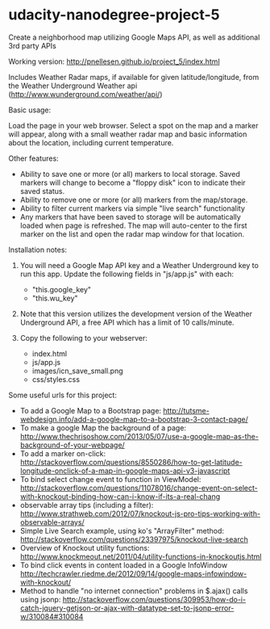 # udacity-nanodegree-project-5
Create a neighborhood map utilizing Google Maps API, as well as additional 3rd party APIs

Working version: http://pnellesen.github.io/project_5/index.html

Includes Weather Radar maps, if available for given latitude/longitude, from the Weather Underground Weather api (http://www.wunderground.com/weather/api/)

Basic usage:

Load the page in your web browser. Select a spot on the map and a marker will appear, along with a small weather radar map and basic information about the location, including current temperature.

Other features:

- Ability to save one or more (or all) markers to local storage. Saved markers will change to become a "floppy disk" icon to indicate their saved status.
- Ability to remove one or more (or all) markers from the map/storage.
- Ability to filter current markers via simple "live search" functionality
- Any markers that have been saved to storage will be automatically loaded when page is refreshed. The map will auto-center to the first marker on the list and open the radar map window for that location. 

Installation notes:

1. You will need a Google Map API key and a Weather Underground key to run this app. Update the following fields in "js/app.js" with each:
	- "this.google_key"
	- "this.wu_key"

2. Note that this version utilizes the development version of the Weather Underground API, a free API which has a limit of 10 calls/minute.

3. Copy the following to your webserver:
	- index.html
	- js/app.js
	- images/icn_save_small.png
	- css/styles.css
	
	
Some useful urls for this project:

- To add a Google Map to a Bootstrap page: http://tutsme-webdesign.info/add-a-google-map-to-a-bootstrap-3-contact-page/
- To make a google Map the background of a page: http://www.thechrisoshow.com/2013/05/07/use-a-google-map-as-the-background-of-your-webpage/
- To add a marker on-click: http://stackoverflow.com/questions/8550286/how-to-get-latitude-longitude-onclick-of-a-map-in-google-maps-api-v3-javascript
- To bind select change event to function in ViewModel: http://stackoverflow.com/questions/11078016/change-event-on-select-with-knockout-binding-how-can-i-know-if-its-a-real-chang
- observable array tips (including a filter): http://www.strathweb.com/2012/07/knockout-js-pro-tips-working-with-observable-arrays/
- Simple Live Search example, using ko's "ArrayFilter" method: http://stackoverflow.com/questions/23397975/knockout-live-search
- Overview of Knockout utility functions: http://www.knockmeout.net/2011/04/utility-functions-in-knockoutjs.html 
- To bind click events in content loaded in a Google InfoWindow http://techcrawler.riedme.de/2012/09/14/google-maps-infowindow-with-knockout/
- Method to handle "no internet connection" problems in $.ajax() calls using jsonp: http://stackoverflow.com/questions/309953/how-do-i-catch-jquery-getjson-or-ajax-with-datatype-set-to-jsonp-error-w/310084#310084

